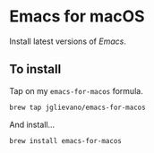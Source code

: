 # Emacs for macOS

Install latest versions of *Emacs*.

## To install

Tap on my `emacs-for-macos` formula.

```sh
brew tap jglievano/emacs-for-macos
```

And install...

```sh
brew install emacs-for-macos
```
